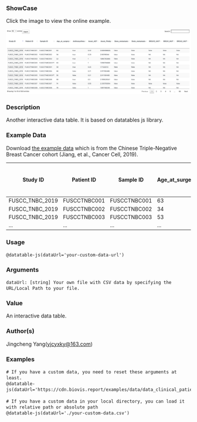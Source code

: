 ### ShowCase

Click the image to view the online example.

<a href="https://biovis-report-example1.3steps.cn/project/clinical_data.html#clinical-data-table" target="_blank">
    <img src="/assets/images/plugins/datatable-js.png">
</a>

### Description

Another interactive data table. It is based on datatables js library.

### Example Data

Download <a href="https://cdn.biovis.report/examples/data/data_clinical_patient.csv" target="_blank">the example data</a> which is from the Chinese Triple-Negative Breast Cancer cohort (Jiang, et al., Cancer Cell, 2019).

| Study ID        | Patient ID   | Sample ID    | Age_at_surgery | Anthracyclines | Ascat_ACF | Ascat_Ploidy | Bone_metastasis | Brain_metastasis | BRCA12_MUT | BRCA1_MUT | BRCA2_MUT | Chemotherapy | Chemotherapy_other_regimen | Chemotherapy_regimen_unknown | CNA_Subtype | Contralateral_supraclavicular_LN_metastasis | Date_of_last_followup | Date_of_surgery | RFS_time_Months | RFS_Status    | DNA_QC_Failed | ERBB2_FISH | ERBB2_IHC_score | ER_IHC_score | Exome_Seqencing | Fibrosis | Followup_Month | Fraction Genome Altered | Grade | Histology | Histology_extended    | HRD          | HTA_ID | iCluster_Subtype | Internal_mammary_LN_metastasis | Intrinsic_Subtype | iTILs | Kbase Identifier | Ki67 | LC3B_ZS | Live_metastasis | LN_examed | LN_positive | LOH | Lost  | LSTm         | Lung_metastasis | Menopause | mRNA_Subtype | Mutation Count | Mutation_Subtype | Mutation_Subtype_Old | N   | Necrosis | Note | No_Chemotherapy | OncoScan_Array | Paclitaxel | Perineural_invasion | Platins | PR_IHC_score | Radiotherapy | RFS_time_Days | RNA_Seqencing | Number of Samples Per Patient | Sex    | Size_cm | SNF_Subtype | sTILs | Surgery | T   | Telomeric_AI | tissue_type |
| --------------- | ------------ | ------------ | -------------- | -------------- | --------- | ------------ | --------------- | ---------------- | ---------- | --------- | --------- | ------------ | -------------------------- | ---------------------------- | ----------- | ------------------------------------------- | --------------------- | --------------- | --------------- | ------------- | ------------- | ---------- | --------------- | ------------ | --------------- | -------- | -------------- | ----------------------- | ----- | --------- | --------------------- | ------------ | ------ | ---------------- | ------------------------------ | ----------------- | ----- | ---------------- | ---- | ------- | --------------- | --------- | ----------- | --- | ----- | ------------ | --------------- | --------- | ------------ | -------------- | ---------------- | -------------------- | --- | -------- | ---- | --------------- | -------------- | ---------- | ------------------- | ------- | ------------ | ------------ | ------------- | ------------- | ----------------------------- | ------ | ------- | ----------- | ----- | ------- | --- | ------------ | ----------- |
| FUSCC_TNBC_2019 | FUSCCTNBC001 | FUSCCTNBC001 | 63             | TRUE           | 0.42      | 2.939498835  | FALSE           | FALSE            | FALSE      | FALSE     | FALSE     | TRUE         | FALSE                      | FALSE                        | Low_CIN     | FALSE                                       | 2016/1/28             | 2011/11/1       | 51.6            | 0:DiseaseFree | FALSE         | NA         | 0               | Negative     | YES             | NA       | 50.9260274     | 0.1729                  | NA    | MC        | NA                    | 20.43776806  | NA     | iC6              | FALSE                          | Basal             | 10    | 1                | 30   | NA      | FALSE           | 18        | 0           | 13  | FALSE | 6.437768063  | FALSE           | TRUE      | IM           | 111            | HRD              | HRD                  | 0   | NA       | None | FALSE           | YES            | FALSE      | FALSE               | FALSE   | Negative     | FALSE        | 1549          | YES           | 1                             | Female | 4       | SC2         | 10    | MRM     | 2   | 1            | tumor       |
| FUSCC_TNBC_2019 | FUSCCTNBC002 | FUSCCTNBC002 | 34             | TRUE           | 0.23      | 2.50316044   | FALSE           | FALSE            | NA         | NA        | NA        | TRUE         | FALSE                      | FALSE                        | Chr9p23_amp | FALSE                                       | 2017/6/30             | 2014/5/30       | 37.6            | 0:DiseaseFree | FALSE         | Negative   | 1               | Negative     | YES             | NA       | 37.05205479    | 0.0723                  | NA    | IDC       | NA                    | 31.20101318  | NA     | NA               | FALSE                          | NA                | 0     | 2                | 70   | NA      | FALSE           | 20        | 0           | 8   | FALSE | 17.20101318  | FALSE           | FALSE     | NA           | 29             | Clock_like       | Aging                | 0   | NA       | NAC  | FALSE           | YES            | FALSE      | NA                  | FALSE   | Negative     | FALSE        | 1127          | NA            | 1                             | Female | 2       | NA          | 10    | MRM     | 1   | 6            | tumor       |
| FUSCC_TNBC_2019 | FUSCCTNBC003 | FUSCCTNBC003 | 53             | TRUE           | 1         | 1.996795888  | FALSE           | FALSE            | NA         | NA        | NA        | TRUE         | FALSE                      | FALSE                        | NA          | FALSE                                       | 2017/6/30             | 2014/8/6        | 35.3            | 0:DiseaseFree | TRUE          | Negative   | 2               | Negative     | NA              | NA       | 34.81643836    | 0.0010                  | 3     | Others    | With_Apocrine_Feature | -30.95033627 | NA     | NA               | FALSE                          | Other             | NA    | 3                | 25   | NA      | FALSE           | 16        | 0           | 0   | FALSE | -30.95033627 | FALSE           | FALSE     | LAR          | NA             | NA               | NA                   | 0   | NA       | None | FALSE           | NA             | TRUE       | NA                  | FALSE   | Negative     | FALSE        | 1059          | YES           | 2                             | Female | 2       | NA          | NA    | MTX     | 1   | 0            | tumor       |
| ...             | ...          | ...          | ...            | ...            | ...       | ...          | ...             | ...              | ...        | ...       | ...       | ...          | ...                        | ...                          | ...         | ...                                         | ...                   | ...             | ...             | ...           | ...           | ...        | ...             | ...          | ...             | ...      | ...            | ...                     | ...   | ...       | ...                   | ...          | ...    | ...              | ...                            | ...               | ...   | ...              | ...  | ...     | ...             | ...       | ...         | ... | ...   | ...          | ...             | ...       | ...          | ...            | ...              | ...                  | ... | ...      | ...  | ...             | ...            | ...        | ...                 | ...     | ...          | ...          | ...           | ...           | ...                           | ...    | ...     | ...         | ...   | ...     | ... | ...          | ...         |

### Usage

```
@datatable-js(dataUrl='your-custom-data-url')
```

### Arguments

```text
dataUrl: [string] Your own file with CSV data by specifying the URL/Local Path to your file.
```

### Value

An interactive data table.

### Author(s)

Jingcheng Yang(yjcyxky@163.com)

### Examples

```
# If you have a custom data, you need to reset these arguments at least.
@datatable-js(dataUrl='https://cdn.biovis.report/examples/data/data_clinical_patient.csv')

# If you have a custom data in your local directory, you can load it with relative path or absolute path
@datatable-js(dataUrl='./your-custom-data.csv')
```
